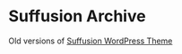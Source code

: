 # Suffusion Archive

Old versions of [Suffusion WordPress Theme](https://github.com/sayontan/suffusion)

